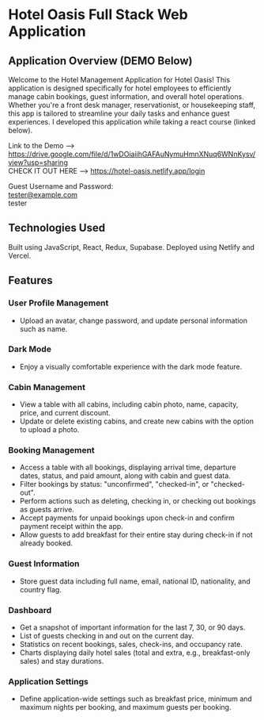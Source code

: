 # Hotel Oasis Full Stack Web Application

## Application Overview (DEMO Below)
Welcome to the Hotel Management Application for Hotel Oasis! This application is designed specifically for hotel employees to efficiently manage cabin bookings, guest information, and overall hotel operations. Whether you're a front desk manager, reservationist, or housekeeping staff, this app is tailored to streamline your daily tasks and enhance guest experiences. I developed this application while taking a react course (linked below). <br>

Link to the Demo --> https://drive.google.com/file/d/1wDOiaiihGAFAuNymuHmnXNuq6WNnKysv/view?usp=sharing <br>
CHECK IT OUT HERE --> https://hotel-oasis.netlify.app/login <br>

Guest Username and Password: <br> 
tester@example.com <br>
tester <br>

## Technologies Used
Built using JavaScript, React, Redux, Supabase. Deployed using Netlify and Vercel. <br>

## Features

### User Profile Management
- Upload an avatar, change password, and update personal information such as name.
### Dark Mode
- Enjoy a visually comfortable experience with the dark mode feature.
### Cabin Management
- View a table with all cabins, including cabin photo, name, capacity, price, and current discount.
- Update or delete existing cabins, and create new cabins with the option to upload a photo.
### Booking Management
- Access a table with all bookings, displaying arrival time, departure dates, status, and paid amount, along with cabin and guest data.
- Filter bookings by status: "unconfirmed", "checked-in", or "checked-out".
- Perform actions such as deleting, checking in, or checking out bookings as guests arrive.
- Accept payments for unpaid bookings upon check-in and confirm payment receipt within the app.
- Allow guests to add breakfast for their entire stay during check-in if not already booked.
### Guest Information
- Store guest data including full name, email, national ID, nationality, and country flag.
### Dashboard
- Get a snapshot of important information for the last 7, 30, or 90 days.
- List of guests checking in and out on the current day.
- Statistics on recent bookings, sales, check-ins, and occupancy rate.
- Charts displaying daily hotel sales (total and extra, e.g., breakfast-only sales) and stay durations.
### Application Settings
- Define application-wide settings such as breakfast price, minimum and maximum nights per booking, and maximum guests per booking.




